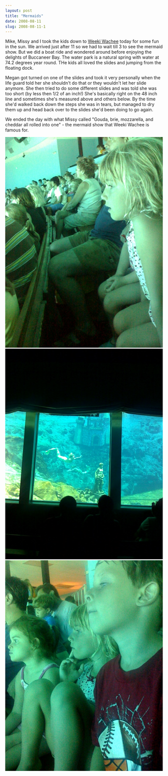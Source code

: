 ```yaml
---
layout: post
title: "Mermaids"
date: 2008-08-11
slug: 2008-08-11-1
---
```


Mike, Missy and I took the kids down to  [Weeki Wachee](http://www.weekiwachee.com/)  today for some fun in the sun.  We arrived just after 11 so we had to wait till 3 to see the mermaid show.  But we did a boat ride and wondered around before enjoying the delights of Buccaneer Bay.  The water park is a natural spring with water at 74.2 degrees year round.  THe kids all loved the slides and jumping from the floating dock.  

Megan got turned on one of the slides and took it very personally when the life guard told her she shouldn&apos;t do that or they wouldn&apos;t let her slide anymore.  She then tried to do some different slides and was told she was too short (by less then 1/2 of an inch!)  She&apos;s basically right on the 48 inch line and sometimes she&apos;s measured above and others below.  By the time she&apos;d walked back down the steps she was in tears, but managed to dry them up and head back over to the slides she&apos;d been doing to go again.  

We ended the day with what Missy called &quot;Gouda, brie, mozzarella, and cheddar all rolled into one&quot; - the mermaid show that Weeki Wachee is famous for.

 ![](/images/assets/ww1.jpg) 
 ![](/images/assets/ww2.jpg) 
 ![](/images/assets/ww3.jpg) 

